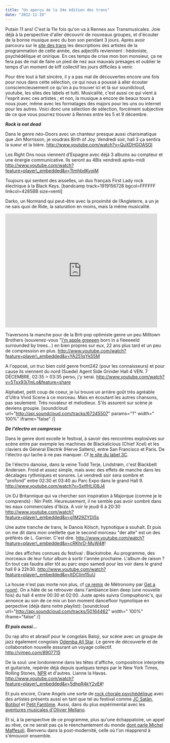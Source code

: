 ```yaml
---
title: "Un aperçu de la 34e édition des trans"
date: "2012-11-19"
---
```


Putain 11 ans! C'est la 11e fois qu'on va à Rennes aux Transmusicales. Joie déjà à la perspective d'aller découvrir de nouveaux groupes, et d'écouter de la bonne musique avec du bon son pendant 3 jours. Après avoir parcouru sur le [site des trans](http://www.lestrans.com/) les descriptions des artistes de la programmation de cette année, des adjectifs reviennent : hédoniste, psychédélique et onirique. En ces temps de crise mon bon monsieur, ça ne fera pas de mal de faire un pied de nez aux mauvais présages et oublier le temps d'un moment de kiff collectif les jours difficiles à venir.

Pour être tout à fait sincère, il y a pas mal de découvertes encore une fois pour nous dans cette sélection, ce qui nous a poussé à aller écouter consciencieusement ce qu'on a pu trouver ici et là sur soundcloud, youtube, les sites des labels et tutti. Musicalité, c'est aussi ce qui vient à l'esprit avec ces artistes ; et non, la musique a encore de beaux tours à nous jouer, même avec les formatages des majors pour les uns ou internet pour les autres. Voici donc une sélection de sélection, forcément subjective de ce que vous pourrez trouver à Rennes entre les 5 et 9 décembre.

**_Rock is not dead_**

Dans le genre néo-Doors avec un chanteur presque aussi charismatique que Jim Morrisson, je voudrais Birth of Joy. Vendredi soir, hall 3 ça sentira la sueur et la bière. http://www.youtube.com/watch?v=QuXDHGOASGI

Les Right Ons nous viennent d’Espagne avec déjà 3 albums au compteur et une énergie communicative. Ils seront au 4Bis vendredi après-midi http://www.youtube.com/watch?feature=player\_embedded&v=TtmhbdKyqiM

Toujours qui sentent des aisselles, un duo français First Lady rock électrique à la Black Keys. \[bandcamp track=1919156728 bgcol=FFFFFF linkcol=4285BB size=venti\]

Darko, un Normand qui peut-être avec la proximité de l’Angleterre, a un je ne sais quoi de Ride, la saturation en moins, mais la même musicalité. 

<iframe width="480" height="360" src="http://www.youtube.com/embed/yIHmt_mQxW4" frameborder="0" allowfullscreen></iframe>

Traversons la manche pour de la Brit-pop optimiste genre un peu Milltown Brothers (souvenez-vous "[I'm apple greeeen](http://www.youtube.com/watch?v=iTW_hHbYmZI&feature=related) born in a fieeeeeld surrounded by trees...) en bien propres sur eux, 22 ans plus tard et un peu de compression en plus. http://www.youtube.com/watch?feature=player\_embedded&v=YA251qYk55M

A l'opposé, un truc bien cold genre front242 (pour les connaisseurs) et pour cause ils viennent du nord (Suede) Agent Side Grinder Hall 4 VEN. 7 DÉCEMBRE, 02:35 > 03:35 perso, j'y serai. http://www.youtube.com/watch?v=5Txx93j7mLo&feature=share

Alphabet, petit coup de coeur, je lui trouve un arrière goût très agréable d'Ultra Vivid Scene à ce morceau. Mais en écoutant les autres chansons, pas seulement. Très novateur et melodieux. S'ils assurent sur scène je deviens groupie. \[soundcloud url="http://api.soundcloud.com/tracks/67245507" params="?" width=" 100%" iframe="false" /\]

**_De l'électro en compresse_**

Dans le genre dont excelle le festival, à savoir des rencontres explosives sur scène entre par exemple les machines de Blackalicious (Chief Xcel) et les claviers de Général Electrik (Herve Salters), entre San Francisco et Paris. De l'électro qui tache à ne pas manquer. Cf [le site du label 3C](http://3ctour.com/artiste-Burning%20House-236.html).

De l'électro danoise, dans la veine Todd Terje, Lindstrøm, c'est Blackbelt Andersen. Froid et assez simple, mais avec des effets de manche dans les décalages rythmiques et sonores. Le vendredi soir sera sombre et "profond" entre 02:30 et 03:40 au Parc Expo dans le grand Hall 9. http://www.youtube.com/watch?v=5xtfHLl08J4

Un DJ Britannique qui va chercher son inspiration à Majorque (comme je le comprends) : Nin Petit. Heureusement, il ne semble pas avoir sombré dans les eaux commerciales d'Ibiza. A voir le jeudi 6 à 20:30 http://www.youtube.com/watch?feature=player\_embedded&v=g1M29ZYDi5s

Une autre tranche de trans, le Danois Kölsch, hypnotique à souhait. Et puis on me dit dans mon oreillette que le second morceau "der alte" est un des préférés de L. Garnier. C'est dire. http://www.youtube.com/watch?feature=player\_embedded&v=cRKhrD-MuW4#!

Une des affiches connues du festival : Blackstrobe. Au programme, des morceaux de leur futur album à sortir l'année prochaine. L'album de raison ? En tout cas faudra aller tôt au parc expo samedi pour les voir dans le grand hall 9 à 22h30. http://www.youtube.com/watch?feature=player\_embedded&v=ltDCIim15uU

La house n'est pas morte non plus, cf [ce remix](http://www.youtube.com/watch?v=w1JNwxjHu-A#!) de Métronomy par [Get a room!](http://smalltimecuts.com/). On a hâte de se retrouver dans l'ambiance bien deep (une nouvelle fois) du hall 4 entre 00:30 et 02:00. Juste après suivra Compuphonic's, qui annonce au son de ce mix un bon moment dancefloor hypnotique en perpective (déjà dans notre playlist): \[soundcloud url="http://api.soundcloud.com/tracks/50164462" width=" 100%" iframe="false" /\]

**_Et puis aussi..._**

Du rap afro et abrasif pour le congolais Baloji, sur scène avec un groupe de jazz également congolais [Odemba All Star](http://www.africasounds.com/odemba.htm). Le genre de découverte et de collaboration nouvelle assurant un voyage collectif. http://vimeo.com/8907715

De la soul: une londonienne dans les têtes d'affiche, compositrice interprète et guitariste, repérée déjà depuis quelques temps par le New York Times, Rolling Stones, [NPR](http://www.npr.org/) et d'autres. Lianne la Havas. http://www.youtube.com/watch?feature=player\_embedded&v=5dhpR4kY2vE#!

Et puis encore, Crane Angels une sorte de [rock chorale psychédélique](http://www.youtube.com/watch?&v=gqqX1zDHpOc) avec des artistes présents aussi en tant que tel au festival comme [JC Satàn](http://www.jcsatan.com/), [Botibol](http://botibol.bandcamp.com/) et [Petit Fantôme](http://www.petitfantome.com/). Aussi, dans du plus expérimental avec les [aventures musicales d'Olivier Mellano](http://www.lestrans.com/programmation/liste-des-artistes/#!programmation=participant|how-we-tried-olivier-mellano/500048).

Et si, à la perspective de ce programme, plus qu'une échappatoire, un appel au rêve, ce ne serait pas ça le réenchantement du monde [dont parle Michel Maffesoli](http://www.cnrseditions.fr/Sociologie/6620-homo-eroticus-michel-maffesoli.html). Bienvenu dans la post-modernité, celle où l'on réapprend à s'émouvoir ensemble.
